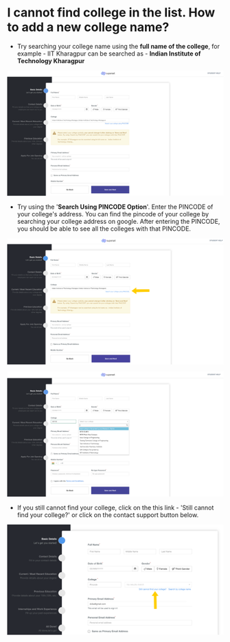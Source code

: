 # I cannot find college in the list. How to add a new college name?

* Try searching your college name using the **full name of the college**, for example - IIT Kharagpur can be searched as - **Indian Institute of Technology Kharagpur**

![](../../.gitbook/assets/image%20%2864%29.png)

* Try using the '**Search Using PINCODE Option**'. Enter the PINCODE of your college's address. You can find the pincode of your college by searching your college address on google. After entering the PINCODE, you should be able to see all the colleges with that PINCODE.

![](../../.gitbook/assets/image%20%28170%29.png)

![](../../.gitbook/assets/image%20%2861%29%20%281%29.png)

* If you still cannot find your college, click on the this link - 'Still cannot find your college?' or click on the contact support button below.

![](../../.gitbook/assets/image%20%28210%29.png)



 

